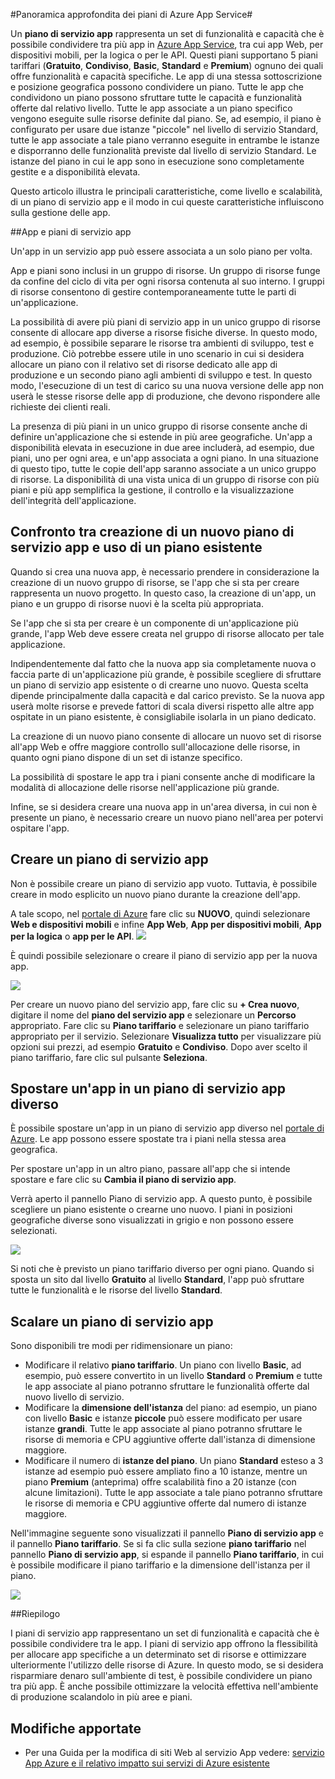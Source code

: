 <properties 
	pageTitle="Panoramica approfondita dei piani di Azure App Service" 
	description="Informazioni sui piani di servizio app per Azure App Service e sui vantaggi offerti all'esperienza di gestione." 
	keywords="servizio app, servizio app di azure, scala, scalabile, piano di servizio app, costo del servizio app"
	services="app-service" 
	documentationCenter="" 
	authors="btardif" 
	manager="wpickett" 
	editor=""/>

<tags 
	ms.service="app-service" 
	ms.workload="na" 
	ms.tgt_pltfrm="na" 
	ms.devlang="na" 
	ms.topic="article" 
	ms.date="12/08/2015" 
	ms.author="byvinyal"/>

#Panoramica approfondita dei piani di Azure App Service#

Un **piano di servizio app** rappresenta un set di funzionalità e capacità che è possibile condividere tra più app in [Azure App Service](http://go.microsoft.com/fwlink/?LinkId=529714), tra cui app Web, per dispositivi mobili, per la logica o per le API. Questi piani supportano 5 piani tariffari (**Gratuito**, **Condiviso**, **Basic**, **Standard** e **Premium**) ognuno dei quali offre funzionalità e capacità specifiche. Le app di una stessa sottoscrizione e posizione geografica possono condividere un piano. Tutte le app che condividono un piano possono sfruttare tutte le capacità e funzionalità offerte dal relativo livello. Tutte le app associate a un piano specifico vengono eseguite sulle risorse definite dal piano. Se, ad esempio, il piano è configurato per usare due istanze "piccole" nel livello di servizio Standard, tutte le app associate a tale piano verranno eseguite in entrambe le istanze e disporranno delle funzionalità previste dal livello di servizio Standard. Le istanze del piano in cui le app sono in esecuzione sono completamente gestite e a disponibilità elevata.

Questo articolo illustra le principali caratteristiche, come livello e scalabilità, di un piano di servizio app e il modo in cui queste caratteristiche influiscono sulla gestione delle app.

##App e piani di servizio app

Un'app in un servizio app può essere associata a un solo piano per volta.

App e piani sono inclusi in un gruppo di risorse. Un gruppo di risorse funge da confine del ciclo di vita per ogni risorsa contenuta al suo interno. I gruppi di risorse consentono di gestire contemporaneamente tutte le parti di un'applicazione.

La possibilità di avere più piani di servizio app in un unico gruppo di risorse consente di allocare app diverse a risorse fisiche diverse. In questo modo, ad esempio, è possibile separare le risorse tra ambienti di sviluppo, test e produzione. Ciò potrebbe essere utile in uno scenario in cui si desidera allocare un piano con il relativo set di risorse dedicato alle app di produzione e un secondo piano agli ambienti di sviluppo e test. In questo modo, l'esecuzione di un test di carico su una nuova versione delle app non userà le stesse risorse delle app di produzione, che devono rispondere alle richieste dei clienti reali.

La presenza di più piani in un unico gruppo di risorse consente anche di definire un'applicazione che si estende in più aree geografiche. Un'app a disponibilità elevata in esecuzione in due aree includerà, ad esempio, due piani, uno per ogni area, e un'app associata a ogni piano. In una situazione di questo tipo, tutte le copie dell'app saranno associate a un unico gruppo di risorse. La disponibilità di una vista unica di un gruppo di risorse con più piani e più app semplifica la gestione, il controllo e la visualizzazione dell'integrità dell'applicazione.

## Confronto tra creazione di un nuovo piano di servizio app e uso di un piano esistente

Quando si crea una nuova app, è necessario prendere in considerazione la creazione di un nuovo gruppo di risorse, se l'app che si sta per creare rappresenta un nuovo progetto. In questo caso, la creazione di un'app, un piano e un gruppo di risorse nuovi è la scelta più appropriata.

Se l'app che si sta per creare è un componente di un'applicazione più grande, l'app Web deve essere creata nel gruppo di risorse allocato per tale applicazione.

Indipendentemente dal fatto che la nuova app sia completamente nuova o faccia parte di un'applicazione più grande, è possibile scegliere di sfruttare un piano di servizio app esistente o di crearne uno nuovo. Questa scelta dipende principalmente dalla capacità e dal carico previsto. Se la nuova app userà molte risorse e prevede fattori di scala diversi rispetto alle altre app ospitate in un piano esistente, è consigliabile isolarla in un piano dedicato.

La creazione di un nuovo piano consente di allocare un nuovo set di risorse all'app Web e offre maggiore controllo sull'allocazione delle risorse, in quanto ogni piano dispone di un set di istanze specifico.
 
La possibilità di spostare le app tra i piani consente anche di modificare la modalità di allocazione delle risorse nell'applicazione più grande.
 
Infine, se si desidera creare una nuova app in un'area diversa, in cui non è presente un piano, è necessario creare un nuovo piano nell'area per potervi ospitare l'app.

## Creare un piano di servizio app

Non è possibile creare un piano di servizio app vuoto. Tuttavia, è possibile creare in modo esplicito un nuovo piano durante la creazione dell'app.

A tale scopo, nel [portale di Azure](http://go.microsoft.com/fwlink/?LinkId=529715) fare clic su **NUOVO**, quindi selezionare **Web e dispositivi mobili** e infine **App Web**, **App per dispositivi mobili**, **App per la logica** o **app per le API**. ![][createWebApp]

È quindi possibile selezionare o creare il piano di servizio app per la nuova app.
  
 ![][createASP]

Per creare un nuovo piano del servizio app, fare clic su **+ Crea nuovo**, digitare il nome del **piano del servizio app** e selezionare un **Percorso** appropriato. Fare clic su **Piano tariffario** e selezionare un piano tariffario appropriato per il servizio. Selezionare **Visualizza tutto** per visualizzare più opzioni sui prezzi, ad esempio **Gratuito** e **Condiviso**. Dopo aver scelto il piano tariffario, fare clic sul pulsante **Seleziona**.
 
## Spostare un'app in un piano di servizio app diverso

È possibile spostare un'app in un piano di servizio app diverso nel [portale di Azure](https://portal.azure.com). Le app possono essere spostate tra i piani nella stessa area geografica.

Per spostare un'app in un altro piano, passare all'app che si intende spostare e fare clic su **Cambia il piano di servizio app**.
 
Verrà aperto il pannello Piano di servizio app. A questo punto, è possibile scegliere un piano esistente o crearne uno nuovo. I piani in posizioni geografiche diverse sono visualizzati in grigio e non possono essere selezionati.

![][change]

Si noti che è previsto un piano tariffario diverso per ogni piano. Quando si sposta un sito dal livello **Gratuito** al livello **Standard**, l'app può sfruttare tutte le funzionalità e le risorse del livello **Standard**.

## Scalare un piano di servizio app

Sono disponibili tre modi per ridimensionare un piano:

- Modificare il relativo **piano tariffario**. Un piano con livello **Basic**, ad esempio, può essere convertito in un livello **Standard** o **Premium** e tutte le app associate al piano potranno sfruttare le funzionalità offerte dal nuovo livello di servizio.
- Modificare la **dimensione dell'istanza** del piano: ad esempio, un piano con livello **Basic** e istanze **piccole** può essere modificato per usare istanze **grandi**. Tutte le app associate al piano potranno sfruttare le risorse di memoria e CPU aggiuntive offerte dall'istanza di dimensione maggiore.
- Modificare il numero di **istanze del piano**. Un piano **Standard** esteso a 3 istanze ad esempio può essere ampliato fino a 10 istanze, mentre un piano **Premium** (anteprima) offre scalabilità fino a 20 istanze (con alcune limitazioni). Tutte le app associate a tale piano potranno sfruttare le risorse di memoria e CPU aggiuntive offerte dal numero di istanze maggiore.

Nell'immagine seguente sono visualizzati il pannello **Piano di servizio app** e il pannello **Piano tariffario**. Se si fa clic sulla sezione **piano tariffario** nel pannello **Piano di servizio app**, si espande il pannello **Piano tariffario**, in cui è possibile modificare il piano tariffario e la dimensione dell'istanza per il piano.
 
 ![][pricingtier]

##Riepilogo

I piani di servizio app rappresentano un set di funzionalità e capacità che è possibile condividere tra le app. I piani di servizio app offrono la flessibilità per allocare app specifiche a un determinato set di risorse e ottimizzare ulteriormente l'utilizzo delle risorse di Azure. In questo modo, se si desidera risparmiare denaro sull'ambiente di test, è possibile condividere un piano tra più app. È anche possibile ottimizzare la velocità effettiva nell'ambiente di produzione scalandolo in più aree e piani.

## Modifiche apportate

* Per una Guida per la modifica di siti Web al servizio App vedere: [servizio App Azure e il relativo impatto sui servizi di Azure esistente](http://go.microsoft.com/fwlink/?LinkId=529714)
   
[pricingtier]: ./media/azure-web-sites-web-hosting-plans-in-depth-overview/appserviceplan-pricingtier.png
[assign]: ./media/azure-web-sites-web-hosting-plans-in-depth-overview/assing-appserviceplan.png
[change]: ./media/azure-web-sites-web-hosting-plans-in-depth-overview/change-appserviceplan.png
[createASP]: ./media/azure-web-sites-web-hosting-plans-in-depth-overview/create-appserviceplan.png
[createWebApp]: ./media/azure-web-sites-web-hosting-plans-in-depth-overview/create-web-app.png

<!---HONumber=AcomDC_0128_2016-->